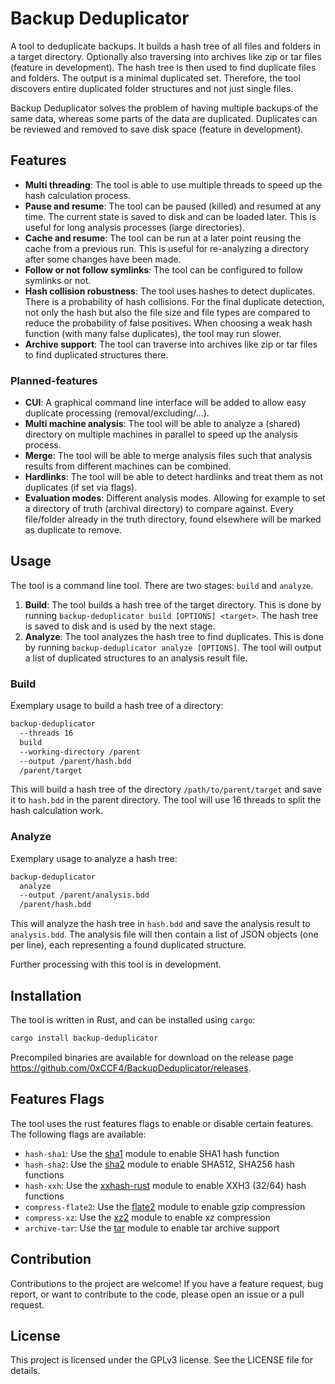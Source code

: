 # Backup Deduplicator
A tool to deduplicate backups. It builds a hash tree of all files and folders
in a target directory. Optionally also traversing into archives like zip or tar
files (feature in development). The hash tree is then used to find duplicate
files and folders. The output is a minimal duplicated set. Therefore, the tool
discovers entire duplicated folder structures and not just single files.

Backup Deduplicator solves the problem of having multiple backups of the same
data, whereas some parts of the data are duplicated. Duplicates can be reviewed
and removed to save disk space (feature in development).

## Features
* **Multi threading**: The tool is able to use multiple threads to speed up the
  hash calculation process.
* **Pause and resume**: The tool can be paused (killed) and resumed at any time. The
  current state is saved to disk and can be loaded later. This is useful for long
  analysis processes (large directories).
* **Cache and resume**: The tool can be run at a later point reusing the cache from
  a previous run. This is useful for re-analyzing a directory after some changes
  have been made.
* **Follow or not follow symlinks**: The tool can be configured to follow symlinks
  or not.
* **Hash collision robustness**: The tool uses hashes to detect duplicates.
  There is a probability of hash collisions. For the final duplicate detection,
  not only the hash but also the file size and file types are compared to reduce
  the probability of false positives. When choosing a weak hash function (with many
  false duplicates), the tool may run slower.
* **Archive support**: The tool can traverse into archives like zip
  or tar files to find duplicated structures there.

### Planned-features
* **CUI**: A graphical command line interface will be added to allow easy duplicate
  processing (removal/excluding/...).
* **Multi machine analysis**: The tool will be able to analyze a (shared) directory 
  on multiple machines in parallel to speed up the analysis process.
* **Merge**: The tool will be able to merge analysis files such that analysis results
  from different machines can be combined.
* **Hardlinks**: The tool will be able to detect hardlinks and treat them as not duplicates
  (if set via flags).
* **Evaluation modes**: Different analysis modes. Allowing for example to set a
  directory of truth (archival directory) to compare against. Every file/folder already
  in the truth directory, found elsewhere will be marked as duplicate to remove. 

## Usage
The tool is a command line tool. There are two stages: `build` and `analyze`.
 1. **Build**: The tool builds a hash tree of the target directory. This is done
    by running `backup-deduplicator build [OPTIONS] <target>`. The hash tree is saved to
    disk and is used by the next stage.
2. **Analyze**: The tool analyzes the hash tree to find duplicates. This is done
    by running `backup-deduplicator analyze [OPTIONS]`. The tool will output a list of
    duplicated structures to an analysis result file.

### Build
Exemplary usage to build a hash tree of a directory:
```bash
backup-deduplicator
  --threads 16
  build
  --working-directory /parent
  --output /parent/hash.bdd
  /parent/target
```
This will build a hash tree of the directory `/path/to/parent/target` and save it to
`hash.bdd` in the parent directory. The tool will use 16 threads to split the hash
calculation work.

### Analyze
Exemplary usage to analyze a hash tree:
```bash
backup-deduplicator
  analyze
  --output /parent/analysis.bdd
  /parent/hash.bdd
```
This will analyze the hash tree in `hash.bdd` and save the analysis result to `analysis.bdd`.
The analysis file will then contain a list of JSON objects (one per line),
each representing a found duplicated structure.

Further processing with this tool is in development.

## Installation
The tool is written in Rust, and can be installed using `cargo`:
```bash
cargo install backup-deduplicator
```

Precompiled binaries are available for download on the release page
<https://github.com/0xCCF4/BackupDeduplicator/releases>.

## Features Flags
The tool uses the rust features flags to enable or disable certain features.
The following flags are available:
* `hash-sha1`: Use the [sha1](https://crates.io/crates/sha1) module to enable SHA1 hash function
* `hash-sha2`: Use the [sha2](https://crates.io/crates/sha2) module to enable SHA512, SHA256 hash functions
* `hash-xxh`: Use the [xxhash-rust](https://crates.io/crates/xxhash-rust) module to enable XXH3 (32/64) hash functions
* `compress-flate2`: Use the [flate2](https://crates.io/crates/flate2) module to enable gzip compression
* `compress-xz`: Use the [xz2](https://crates.io/crates/xz2) module to enable xz compression
* `archive-tar`: Use the [tar](https://crates.io/crates/tar) module to enable tar archive support

## Contribution
Contributions to the project are welcome! If you have a feature request,
bug report, or want to contribute to the code, please open an
issue or a pull request.

## License
This project is licensed under the GPLv3 license. See the LICENSE file for details.

